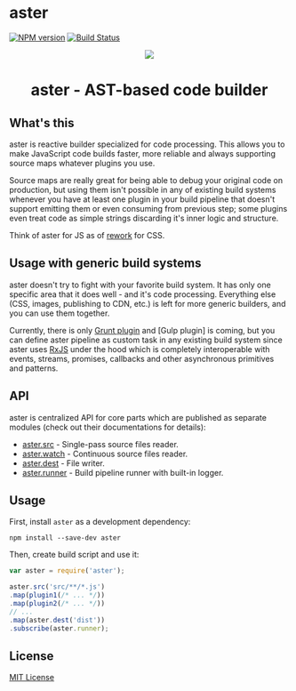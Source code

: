 # aster
[![NPM version][npm-image]][npm-url]
[![Build Status][travis-image]][travis-url]

<p align="center">
  <img src="https://avatars2.githubusercontent.com/u/6579498?s=300" />
</p>

<h1 align="center">aster - AST-based code builder</h1>

## What's this

aster is reactive builder specialized for code processing. This allows you to make JavaScript code builds faster, more reliable and always supporting source maps whatever plugins you use.

Source maps are really great for being able to debug your original code on production, but using them isn't possible in any of existing build systems whenever you have at least one plugin in your build pipeline that doesn't support emitting them or even consuming from previous step; some plugins even treat code as simple strings discarding it's inner logic and structure.

Think of aster for JS as of [rework](https://github.com/reworkcss/rework) for CSS.

## Usage with generic build systems

aster doesn't try to fight with your favorite build system. It has only one specific area that it does well - and it's code processing. Everything else (CSS, images, publishing to CDN, etc.) is left for more generic builders, and you can use them together.

Currently, there is only [Grunt plugin](https://github.com/asterjs/grunt-aster) and [Gulp plugin] is coming, but you can define aster pipeline as custom task in any existing build system since aster uses [RxJS](http://reactive-extensions.github.io/RxJS/) under the hood which is completely interoperable with events, streams, promises, callbacks and other asynchronous primitives and patterns.

## API

aster is centralized API for core parts which are published as separate modules (check out their documentations for details):

* [aster.src](https://github.com/asterjs/aster-src) - Single-pass source files reader.
* [aster.watch](https://github.com/asterjs/aster-watch) - Continuous source files reader.
* [aster.dest](https://github.com/asterjs/aster-dest) - File writer.
* [aster.runner](https://github.com/asterjs/aster-runner) - Build pipeline runner with built-in logger.

## Usage

First, install `aster` as a development dependency:

```shell
npm install --save-dev aster
```

Then, create build script and use it:

```javascript
var aster = require('aster');

aster.src('src/**/*.js')
.map(plugin1(/* ... */))
.map(plugin2(/* ... */))
// ...
.map(aster.dest('dist'))
.subscribe(aster.runner);
```

## License

[MIT License](http://en.wikipedia.org/wiki/MIT_License)

[npm-url]: https://npmjs.org/package/aster
[npm-image]: https://badge.fury.io/js/aster.png

[travis-url]: http://travis-ci.org/asterjs/aster
[travis-image]: https://secure.travis-ci.org/asterjs/aster.png?branch=master
